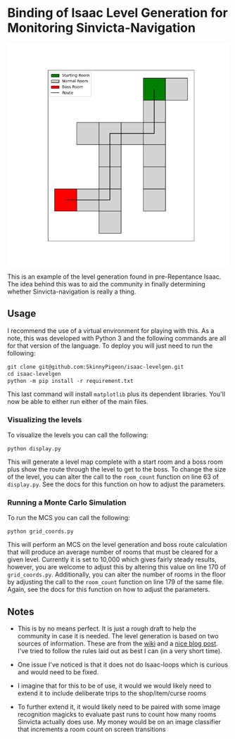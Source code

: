 # Binding of Isaac Level Generation for Monitoring Sinvicta-Navigation

![Picture](example.png)

This is an example of the level generation found in pre-Repentance Isaac. The idea behind this was to aid the community in finally determining whether Sinvicta-navigation is really a thing.

## Usage

I recommend the use of a virtual environment for playing with this. As a note, this was developed with Python 3 and the following commands are all for that version of the language. To deploy you will just need to run the following:

```
git clone git@github.com:SkinnyPigeon/isaac-levelgen.git
cd isaac-levelgen
python -m pip install -r requirement.txt
```

This last command will install `matplotlib` plus its dependent libraries. You'll now be able to either run either of the main files.

### Visualizing the levels

To visualize the levels you can call the following:

```
python display.py
```

This will generate a level map complete with a start room and a boss room plus show the route through the level to get to the boss. To change the size of the level, you can alter the call to the `room_count` function on line 63 of `display.py`. See the docs for this function on how to adjust the parameters.


### Running a Monte Carlo Simulation

To run the MCS you can call the following:

```
python grid_coords.py
```

This will perform an MCS on the level generation and boss route calculation that will produce an average number of rooms that must be cleared for a given level. Currently it is set to 10,000 which gives fairly steady results, however, you are welcome to adjust this by altering this value on line 170 of `grid_coords.py`. Additionally, you can alter the number of rooms in the floor by adjusting the call to the `room_count` function on line 179 of the same file. Again, see the docs for this function on how to adjust the parameters.


## Notes

- This is by no means perfect. It is just a rough draft to help the community in case it is needed. The level generation is based on two sources of information. These are from the [wiki](https://bindingofisaacrebirth.fandom.com/wiki/Level_Generation) and a [nice blog post](https://www.boristhebrave.com/2020/09/12/dungeon-generation-in-binding-of-isaac/). I've tried to follow the rules laid out as best I can (in a very short time). 

- One issue I've noticed is that it does not do Isaac-loops which is curious and would need to be fixed.

- I imagine that for this to be of use, it would we would likely need to extend it to include deliberate trips to the shop/item/curse rooms

- To further extend it, it would likely need to be paired with some image recognition magicks to evaluate past runs to count how many rooms Sinvicta actually does use. My money would be on an image classifier that increments a room count on screen transitions